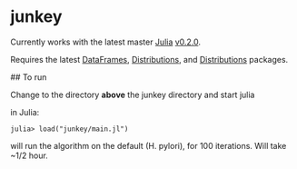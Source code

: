 junkey
======

Currently works with the latest master [Julia](http://julialang.org/) [v0.2.0](https://github.com/JuliaLang/julia).

Requires the latest
[DataFrames](https://github.com/HarlanH/DataFrames.jl),
[Distributions](https://github.com/JuliaStats/Distributions.jl),
and [Distributions](https://github.com/johnmyleswhite/Clustering.jl)
packages.

<a name="Running"/>
## To run

Change to the directory **above** the junkey directory and start julia

in Julia: 

    julia> load("junkey/main.jl")

will run the algorithm on the default (H. pylori), for 100 iterations. Will take ~1/2 hour.
